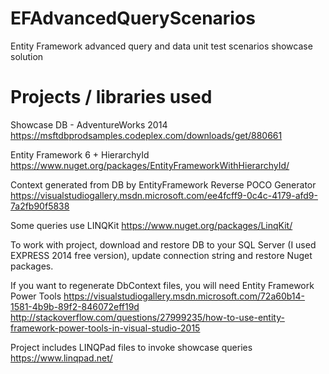 # EFAdvancedQueryScenarios
Entity Framework advanced query and data unit test scenarios showcase solution

# Projects / libraries used
Showcase DB - AdventureWorks 2014 
https://msftdbprodsamples.codeplex.com/downloads/get/880661

Entity Framework 6 + HierarchyId 
https://www.nuget.org/packages/EntityFrameworkWithHierarchyId/

Context generated from DB by EntityFramework Reverse POCO Generator 
https://visualstudiogallery.msdn.microsoft.com/ee4fcff9-0c4c-4179-afd9-7a2fb90f5838

Some queries use LINQKit 
https://www.nuget.org/packages/LinqKit/

To work with project, download and restore DB to your SQL Server (I used EXPRESS 2014 free version), 
update connection string and restore Nuget packages.

If you want to regenerate DbContext files, you will need Entity Framework Power Tools 
https://visualstudiogallery.msdn.microsoft.com/72a60b14-1581-4b9b-89f2-846072eff19d
http://stackoverflow.com/questions/27999235/how-to-use-entity-framework-power-tools-in-visual-studio-2015

Project includes LINQPad files to invoke showcase queries https://www.linqpad.net/
